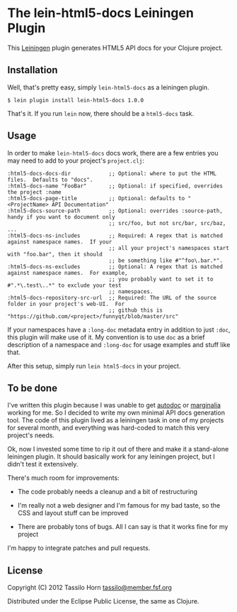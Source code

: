 # The lein-html5-docs Leiningen Plugin

This [Leiningen](https://github.com/technomancy/leiningen) plugin generates
HTML5 API docs for your Clojure project.

## Installation

Well, that's pretty easy, simply `lein-html5-docs` as a leiningen plugin.

```
$ lein plugin install lein-html5-docs 1.0.0
```

That's it.  If you run `lein` now, there should be a `html5-docs` task.

## Usage

In order to make `lein-html5-docs` docs work, there are a few entries you may
need to add to your project's `project.clj`:

```
:html5-docs-docs-dir            ;; Optional: where to put the HTML files.  Defaults to "docs".
:html5-docs-name "FooBar"       ;; Optional: if specified, overrides the project :name
:html5-docs-page-title          ;; Optional: defaults to "<ProjectName> API Documentation"
:html5-docs-source-path         ;; Optional: overrides :source-path, handy if you want to document only
                                ;; src/foo, but not src/bar, src/baz, ...
:html5-docs-ns-includes         ;; Required: A regex that is matched against namespace names.  If your
                                ;; all your project's namespaces start with "foo.bar", then it should
								;; be something like #"^foo\.bar.*".
:html5-docs-ns-excludes         ;; Optional: A regex that is matched against namespace names.  For example,
	                            ;; you probably want to set it to #".*\.test\..*" to exclude your test
								;; namespaces.
:html5-docs-repository-src-url  ;; Required: The URL of the source folder in your project's web-UI.  For
                                ;; github this is "https://github.com/<project>/funnyqt/blob/master/src"
```

If your namespaces have a `:long-doc` metadata entry in addition to just
`:doc`, this plugin will make use of it.  My convention is to use `doc` as a
brief description of a namespace and `:long-doc` for usage examples and stuff
like that.

After this setup, simply run `lein html5-docs` in your project.

## To be done

I've written this plugin because I was unable to get
[autodoc](http://tomfaulhaber.github.com/autodoc/) or
[marginalia](http://fogus.me/fun/marginalia/) working for me.  So I decided to
write my own minimal API docs generation tool.  The code of this plugin lived
as a leiningen task in one of my projects for several month, and everything was
hard-coded to match this very project's needs.

Ok, now I invested some time to rip it out of there and make it a stand-alone
leiningen plugin.  It should basically work for any leiningen project, but I
didn't test it extensively.

There's much room for improvements:

  - The code probably needs a cleanup and a bit of restructuring

  - I'm really not a web designer and I'm famous for my bad taste, so the CSS
    and layout stuff can be improved
  
  - There are probably tons of bugs.  All I can say is that it works fine for
    my project

I'm happy to integrate patches and pull requests.

## License

Copyright (C) 2012 Tassilo Horn <tassilo@member.fsf.org>

Distributed under the Eclipse Public License, the same as Clojure.
